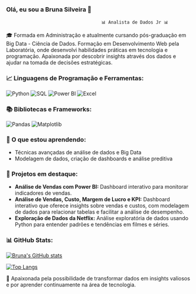 ### Olá, eu sou a Bruna Silveira 👋

                                        📊 Analista de Dados Jr 📊
                                         



🎓 Formada em Administração e atualmente cursando pós-graduação em Big Data - Ciência de Dados. Formação em Desenvolvimento Web pela Laboratória, onde desenvolvi habilidades práticas em tecnologia e programação. Apaixonada por descobrir insights através dos dados e ajudar na tomada de decisões estratégicas.


### 📈 Linguagens de Programação e Ferramentas:

![Python](https://img.shields.io/badge/Python-3776AB?style=flat&logo=python&logoColor=white)
![SQL](https://img.shields.io/badge/SQL-4479A1?style=flat&logo=postgresql&logoColor=white)
![Power BI](https://img.shields.io/badge/Power%20BI-F2C811?style=flat&logo=powerbi&logoColor=black)
![Excel](https://img.shields.io/badge/Excel-217346?style=flat&logo=microsoft-excel&logoColor=white)

### 📚 Bibliotecas e Frameworks:

![Pandas](https://img.shields.io/badge/Pandas-150458?style=flat&logo=pandas&logoColor=white)
![Matplotlib](https://img.shields.io/badge/Matplotlib-11557C?style=flat&logo=matplotlib&logoColor=white)

### 🌱 O que estou aprendendo:

- Técnicas avançadas de análise de dados e Big Data
- Modelagem de dados, criação de dashboards e análise preditiva

### 🚀 Projetos em destaque:

- **Análise de Vendas com Power BI:** Dashboard interativo para monitorar indicadores de vendas.
- **Análise de Vendas, Custo, Margem de Lucro e KPI:** Dashboard interativo que oferece insights sobre vendas e custos, com modelagem de dados para relacionar tabelas e facilitar a análise de desempenho.
- **Exploração de Dados da Netflix:** Análise exploratória de dados usando Python para entender padrões e tendências em filmes e séries.


### 📊 GitHub Stats:

[![Bruna's GitHub stats](https://github-readme-stats.vercel.app/api?username=Bru-Silveira&show_icons=true&theme=radical)](https://github.com/Bru-Silveira/github-readme-stats)

[![Top Langs](https://github-readme-stats.vercel.app/api/top-langs/?username=Bru-Silveira&layout=compact&show_icons=true&theme=radical)](https://github.com/Bru-Silveira/github-readme-stats)


💛 Apaixonada pela possibilidade de transformar dados em insights valiosos e por aprender continuamente na área de tecnologia.








